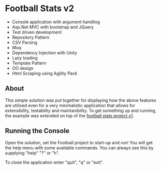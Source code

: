 Football Stats v2
===================

- Console application with argument handling
- Asp.Net MVC with bootstrap and JQuery
- Test driven development
- Repository Pattern
- CSV Parsing
- Moq
- Dependency Injection with Unity
- Lazy loading
- Template Pattern
- OO design
- Html Scraping using Agility Pack

## About ##

This simple solution was put together for displaying how the above features are utilised even for a very minimalistic application that allows for extensibility, testability and maintanibility. To get something up and running, the example was extended on top of the [football stats project v1](https://github.com/dejanvasic85/FootballStats).

## Running the Console ##

Open the solution, set the Football project to start-up and run! You will get the help menu with some available commands. You can always see this by supplying "help" "?" or "h".

To close the application enter "quit", "q" or "exit".
